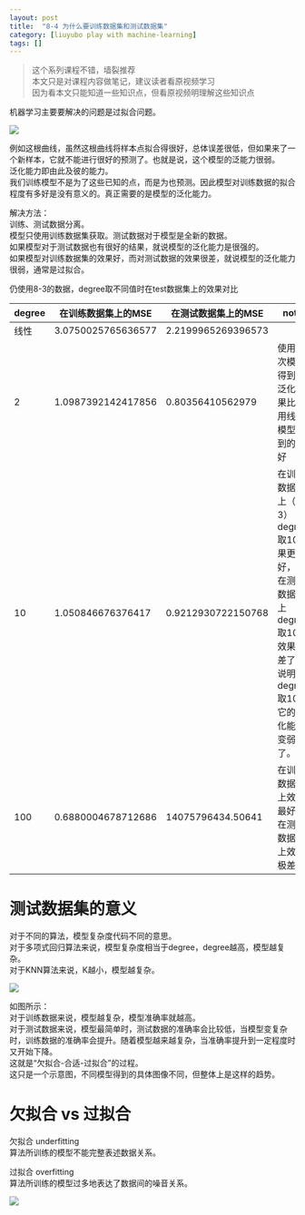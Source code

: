 ```yaml
---
layout: post
title:  "8-4 为什么要训练数据集和测试数据集"
category: [liuyubo play with machine-learning]
tags: []
---
```


> 这个系列课程不错，墙裂推荐  
> 本文只是对课程内容做笔记，建议读者看原视频学习  
> 因为看本文只能知道一些知识点，但看原视频明理解这些知识点  

机器学习主要要解决的问题是过拟合问题。

![](http://windmissing.github.io/images/2019/127.png)  

例如这根曲线，虽然这根曲线将样本点拟合得很好，总体误差很低，但如果来了一个新样本，它就不能进行很好的预测了。也就是说，这个模型的泛能力很弱。  
泛化能力即由此及彼的能力。  
我们训练模型不是为了这些已知的点，而是为也预测。因此模型对训练数据的拟合程度有多好是没有意义的。真正需要的是模型的泛化能力。  

解决方法：  
训练、测试数据分离。  
模型只使用训练数据集获取。测试数据对于模型是全新的数据。  
如果模型对于测试数据也有很好的结果，就说模型的泛化能力是很强的。  
如果模型对训练数据集的效果好，而对测试数据的效果很差，就说模型的泛化能力很弱，通常是过拟合。  

<!-- more -->

仍使用8-3的数据，degree取不同值时在test数据集上的效果对比

degree  | 在训练数据集上的MSE  | 在测试数据集上的MSE | note
--|---|---|--
线性  | 3.0750025765636577  | 2.2199965269396573 |
2  | 1.0987392142417856  | 0.80356410562979   | 使用二次模型得到的泛化结果比使用线性模型得到的要好
10  | 1.050846676376417  |  0.9212930722150768 | 在训练数据集上（8-3）degree取10效果更好，但在测试数据集上degree取10的效果变差了。说明degree取10时它的泛化能力变弱了。
100  | 0.6880004678712686  |  14075796434.50641 | 在训练数据集上效果最好，在测试数据集上效果极差

# 测试数据集的意义

对于不同的算法，模型复杂度代码不同的意思。  
对于多项式回归算法来说，模型复杂度相当于degree，degree越高，模型越复杂。  
对于KNN算法来说，K越小，模型越复杂。  

![](http://windmissing.github.io/images/2019/128.jpg)  

如图所示：  
对于训练数据来说，模型越复杂，模型准确率就越高。  
对于测试数据来说，模型最简单时，测试数据的准确率会比较低，当模型变复杂时，训练数据的准确率会提升。随着模型越来越复杂，当准确率提升到一定程度时又开始下降。  
这就是“欠拟合-合适-过拟合”的过程。  
这只是一个示意图，不同模型得到的具体图像不同，但整体上是这样的趋势。    

# 欠拟合 vs 过拟合

欠拟合 underfitting  
算法所训练的模型不能完整表述数据关系。  

过拟合 overfitting  
算法所训练的模型过多地表达了数据间的噪音关系。  

![](http://windmissing.github.io/images/2019/129.jpg)  
